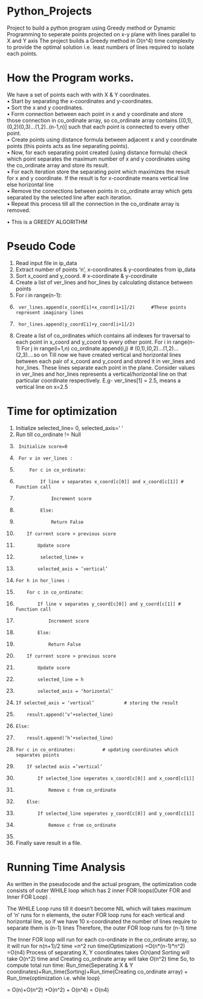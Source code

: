 # Python_Projects

Project to build a python program using Greedy method or Dynamic Programming to seperate points projected on x-y plane with lines parallel to X and Y axis 
The project builds a Greedy method in O(n^4) time complexity to provide the optimal solution i.e. least numbers of lines required to isolate each points.

# How the Program works.

We have a set of points each with with X & Y coordinates. <br />
•	Start by separating the x-coordinates and y-coordinates.<br />
•	Sort the x and y coordinates.<br />
•	Form connection between each point in x and y coordinate and store those connection in co_ordinate array, so co_ordinate array contains [(0,1),(0,2)(0,3)…(1,2)..(n-1,n)] such that each point is connected to every other point.<br />
•	Create points using distance formula between adjacent x and y coordinate points (this points acts as line separating points).<br />
•	Now, for each separating point created (using distance formula) check which point separates the maximum number of x and y coordinates using the co_ordinate array and store its result.<br />
•	For each iteration store the separating point which maximizes the result for x and y coordinate. If the result is for x-coordinate means vertical line else horizontal line<br />
•	Remove the connections between points in co_ordinate array which gets separated by the selected line after each iteration.<br />
•	Repeat this process till all the connection in the co_ordinate array is removed.<br />

• This is a GREEDY ALGORITHM

# Pseudo Code
1.	Read input file in ip_data
2.	Extract number of points ‘n’, x-coordinates & y-coordinates from ip_data
3.	Sort x_coord and y_coord.			# x-coordinate & y-coordinate
4.	Create a list of ver_lines and  hor_lines by calculating distance between points
5.	For i in range(n-1):
6.	 	ver_lines.append(x_coord[i]+x_coord[i+1]/2)      #These points represent imaginary lines
7.	 	hor_lines.append(y_coord[i]+y_coord[i+1]/2)
8.	Create a list of co_ordinates which contains all indexes for traversal to each point in 
x_coord and y_coord to every other point.
For i in range(n-1)
	For j in range(i+1,n)
		co_ordinate.append(i,j)  		# (0,1),(0,2)…(1,2)…(2,3)….so on
Till now we have created vertical and horizontal lines between each pair of x_coord and y_coord and stored it in ver_lines and hor_lines. These lines separate each point in the plane.
Consider values in ver_lines and hor_lines represents a vertical/horizontal line on that particular coordinate respectively. E.g- ver_lines[1] = 2.5, means a vertical line on x=2.5


# Time for optimization
1.	Initialize selected_line= 0, selected_axis=’ ‘
2.	Run till co_ordinate != Null
3.	 	Initialize score=0
4.	 	For v in ver_lines :
5.	 		For c in co_ordinate:
6.	  			If line v separates x_coord[c[0]] and x_coord[c[1]]	# Function call
7.					Increment score
8.				Else:
9.					Return False
10.	 		If current score > previous score
11.	 			Update score
12.	 			 selected_line= v
13.	 			selected_axis = ‘vertical’
14.		For h in hor_lines :
15.	 		For c in co_ordinate:
16.	  			If line v separates y_coord[c[0]] and y_coord[c[1]]	# Function call
17.					Increment score
18.				Else:
19.					Return False
20.	 		If current score > previous score 
21.	 			Update score
22.	 			selected_line = h
23.	 			selected_axis = ‘horizontal’
24.	 	If selected_axis = ‘vertical’			# storing the result
25.	 		result.append(‘v’+selected_line)
26.	 	Else:
27.	 		result.append(‘h’+selected_line)
28.	 	For c in co_ordinates:			# updating coordinates which separates points
29.	 		If selected axis =’vertical’
30.	 			If selected_line seperates x_coord[c[0]] and x_coord[c[1]]
31.	 				Remove c from co_ordinate
32.	 		Else:
33.	 			If selected_line seperates y_coord[c[0]] and y_coord[c[1]]
34.	 				Remove c from co_ordinate
35.		
36.	Finally save result in a file.	


# Running Time Analysis
As written in the pseudocode and the actual program, the optimization code consists of outer WHILE loop which has 2 inner FOR loops(Outer FOR and Inner FOR Loop) .

The WHILE Loop runs till it doesn’t become NIL which will takes maximum of ‘n’ runs for n elements, the outer FOR loop runs for each vertical and horizontal line, so if we have 10 x-coordinated the number of lines require to separate them is (n-1) lines
Therefore, the outer FOR loop runs for (n-1) time

The Inner FOR loop will run for each co-ordinate in the co_ordinate array, so it will run for n(n+1)/2 time =n^2
 run time(Optimization) =O(n*(n-1)*n^2) =O(n4)
Process of separating X, Y coordinates  takes O(n)and Sorting will take O(n^2) time and Creating co_ordinate array will take O(n^2) time 
So, to compute total run time:
Run_time(Seperating X & Y coordinates)+Run_time(Sorting)+Run_time(Creating co_ordinate array) + Run_time(optimization i.e. while loop)

= O(n)+O(n^2) +O(n^2) + O(n^4) = O(n4)





